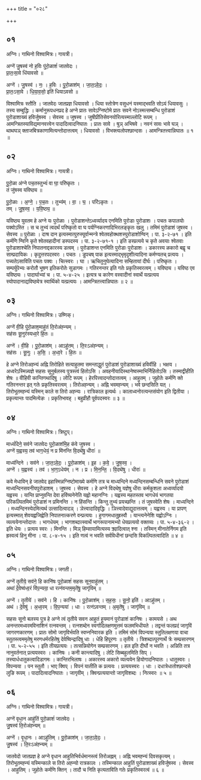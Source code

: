 +++
title = "०२८"

+++


## ०१
अग्निः। गाथिनो विश्वामित्रः। गायत्री।

अग्ने॑ जु॒षस्व॑ नो ह॒विः पु॑रो॒ळाशं॑ जातवेदः ।  
प्रा॒तः॒सा॒वे धि॑यावसो ॥

अग्ने॑ । जु॒षस्व॑ । नः॒ । ह॒विः । पु॒रो॒ळाश॑म् । जा॒त॒ऽवे॒दः॒ ।  
प्रा॒तः॒ऽसा॒वे । धि॒या॒व॒सो॒ इति॑ धियाऽवसो ॥

विश्वामित्रः स्तौति । जातवेदः जातप्रज्ञ धियावसो । धिया स्तोत्रेण वसुधनं यस्माद्भवति सोऽयं धियावसुः । तस्य सम्बुद्धिः । कर्मानुरूपधनप्रद हे अग्ने प्रातः सावेऽग्निष्टोमे प्रातः सवने नोऽस्मत्सम्बन्धि पुरोडाशं पुरोडाशाख्यं हविर्जुषस्व । सेवस्व ॥ जुषस्व । जुषीप्रीतिसेवनयोरित्यस्माल्लोटि रूपम् । आमन्त्रितस्याविद्यमानवत्त्वेन पादादित्वादनिघातः । प्रातः सावे । षुञ् अभिषवे । नवनं सावः भावे घञ् । थाथघञ् क्ताजबित्रकाणामित्यन्तोदात्तत्वम् । धियावसो । विभक्त्यलोपश्छान्दसः । आमन्त्रितत्त्वान्निघातः ॥ १ ॥

## ०२
अग्निः। गाथिनो विश्वामित्रः। गायत्री।

पु॒रो॒ळा अ॑ग्ने पच॒तस्तुभ्यं॑ वा घा॒ परि॑ष्कृतः ।  
तं जु॑षस्व यविष्ठ्य ॥

पु॒रो॒ळाः । अ॒ग्ने॒ । प॒च॒तः । तुभ्य॑म् । वा॒ । घ॒ । परि॑ऽकृतः ।  
तम् । जु॒ष॒स्व॒ । य॒वि॒ष्ठ्य॒ ॥

यविष्ठ्य युवतम हे अग्ने यः पुरोळाः । पुरोडाशन्तेऽध्वर्व्यादय एनमिति पुरोडाः पुरोडाशः । पचतः कपालयोः पक्वोऽस्ति । स च तुभ्यं त्वदर्थं परिष्कृतो वा घ पर्यग्निकरणादिभिरलङ्कृतः खलु । तमिमं पुरोडाशं जुषस्व । सेवस्व ॥ पुरोळाः । दाश्र दान इत्यस्मात्पुरुस्पूर्वान्मन्त्रे श्वेतवहोक्थशस्पुरोडाशोण्विन् । पा. ३-२-७१ । इति कर्मणि ण्विनि कृते श्वेतवहादीनां डस्पदस्य । पा. ३-२-७१-१ । इति डस्प्रत्यये च कृते अवयाः श्वेतवाः पुरोडाशाश्चेति निपातनाद्दकारस्य डत्वम् । पुरोडाशन्त एनमिति पुरोडाः पुरोडाशः । डकारस्य ळकारो बह्वृ च साम्प्रदायिकः । कृदुत्तरपदस्वरः । पचतः । डुपचष् पाक इत्यस्माद्भृमृदृशीत्यादिना कर्मण्यतच् प्रत्ययः । पच्यतेऽसाविति पचतः पक्वः । चित्स्वरः । घा । ऋचितुनुघेत्यादिना सम्हितायां दीर्घः । परिष्कृतः । सम्पर्युपेभ्यः करोतौ भूषण इतिकरोतेः सुडागमः । गतिरनन्तर इति गतेः प्रकृतिस्वरत्वम् । यविष्ठ्य । यविष्ठ एव यविष्ठ्यः । पादार्घाभ्यां च । पा. ५-४-२५ । इत्यत्र च कारेण वस्वादीनां स्वार्थे यत्प्रत्यय स्योपादानाद्यविष्ठ्येत्र स्वार्थिको यत्प्रत्ययः । आमन्त्रितत्त्वान्निघातः ॥ २ ॥

## ०३
अग्निः। गाथिनो विश्वामित्रः। उष्णिक्।

अग्ने॑ वी॒हि पु॑रो॒ळाश॒माहु॑तं ति॒रोअ॑ह्न्यम् ।  
सह॑सः सू॒नुर॑स्यध्व॒रे हि॒तः ॥

अग्ने॑ । वी॒हि । पु॒रो॒ळाश॑म् । आऽहु॑तम् । ति॒रःऽअ॑ह्न्यम् ।  
सह॑सः । सू॒नुः । अ॒सि॒ । अ॒ध्व॒रे । हि॒तः ॥

हे अग्ने तिरोअह्न्यं अह्नि तिरोहिते सत्याहुतमा समन्ताद्धुतं पुरोडाशं पुरोडाशाख्यं हविर्वीहि । भक्षय । अध्वरेऽस्मिन्न्यज्ञे सहसः सूनुर्बलस्य पुत्रस्त्वं हितोऽसि । अवहनीयादिस्थानेष्वस्माभिर्निहितोऽसि । तस्माद्वीहीति शेषः ॥ वीहिवी कान्तिगथादिषु । लोटि रूपम् । हेरपित्त्वादन्तोदात्तत्वम् । आहुतम् । जुहोतेः कर्मणि क्ते गतिरनन्तर इत् गतेः प्रकृतिस्वरत्वम् । तिरोअह्न्यम् । अह्नि भवमह्न्यम् । भवे छन्दसिति यत् । तिरोभूतमह्न्यं यस्मिन् काले स तिरो अह्न्यः । रात्रिकाल इत्यर्थः । कालाध्वनोरत्यन्तसंयोग इति द्वितीया । प्रकृत्यान्तः पादमित्येङः । प्रकृतिभावह् । बहुव्रीहौ पूर्वपदस्वरः ॥ ३ ॥

## ०४
अग्निः। गाथिनो विश्वामित्रः। त्रिष्टुप्।

माध्यं॑दिने॒ सव॑ने जातवेदः पुरो॒ळाश॑मि॒ह क॑वे जुषस्व ।  
अग्ने॑ य॒ह्वस्य॒ तव॑ भाग॒धेयं॒ न प्र मि॑नन्ति वि॒दथे॑षु॒ धीराः॑ ॥

माध्य॑न्दिने । सव॑ने । जा॒त॒ऽवे॒दः॒ । पु॒रो॒ळाश॑म् । इ॒ह । क॒वे॒ । जु॒ष॒स्व॒ ।  
अग्ने॑ । य॒ह्वस्य॑ । तव॑ । भा॒ग॒ऽधेय॑म् । न । प्र । मि॒न॒न्ति॒ । वि॒दथे॑षु । धीराः॑ ॥

कवे मेधाविन् हे जातवेद इहास्मिन्नग्निष्टोमाख्ये कर्मणि तत्र च माध्यन्दिने मध्यन्दिनसम्बन्धिनि सवने पुरोडाशं माध्यन्दिनसवनीयपुरोडाशम् । जुषस्व । सेवस्व । हे अग्ने विदथेषु यज्ञेषु धीराः कर्मकुशला अध्वर्व्यादयो यह्वस्य । यान्ति प्राप्नुवन्ति देवा हविंष्यनेनेति यह्वो महानग्निः । यह्वस्य महतस्तव भागधेयं भागतया परिकल्पितमिमं पुरोडाशं न प्रमिनन्ति । न हिंसन्ति । किन्तु तुभ्यं प्रयच्छन्ति । तं जुषस्वेति शेषः । माध्यन्दिने । मध्यन्दिनस्येदमित्यर्थ उत्सादित्वादञ् । ञेत्त्वादादिवृद्धिः । ञित्त्वादेवाद्युदात्तत्वम् । यह्वस्य । या प्रापण् इत्यस्मात् शेवयह्वजिह्वेति निपातनात्करणे वन्प्रत्ययः । हुगागमधातुह्रस्वौ । यान्त्यनेनेशि यह्वोऽग्निः । व्यत्ययेनान्तोदात्तः । भागधेयम् । भागशब्दात्स्वार्थे भागरूपानामभ्यो धेयप्रत्ययो वक्तव्यः । पा. ५-४-३६-२ । इति धेयः । प्रत्यय स्वरः । मिनन्ति । मिञ् हिम्सायामित्यस्य क्र्यादित्वात् श्ना । तस्मिन् मीनातेर्निगम इति ह्रस्वत्वं हिनु मीना । पा. ८-४-१५ । इति णत्वं न भवति सर्वविधीनां छन्दसि विकल्पितत्वादिति ॥ ४ ॥

## ०५
अग्निः। गाथिनो विश्वामित्रः। जगती।

अग्ने॑ तृ॒तीये॒ सव॑ने॒ हि कानि॑षः पुरो॒ळाशं॑ सहसः सून॒वाहु॑तम् ।  
अथा॑ दे॒वेष्व॑ध्व॒रं वि॑प॒न्यया॒ धा रत्न॑वन्तम॒मृते॑षु॒ जागृ॑विम् ॥

अग्ने॑ । तृ॒तीये॑ । सव॑ने । हि । कानि॑षः । पु॒रो॒ळाश॑म् । स॒ह॒सः॒ । सू॒नो॒ इति॑ । आऽहु॑तम् ।  
अथ॑ । दे॒वेषु॑ । अ॒ध्व॒रम् । वि॒प॒न्यया॑ । धाः । रत्न॑ऽवन्तम् । अ॒मृते॑षु । जागृ॑विम् ॥

सहसः सूनो बलस्य पुत्र हे अग्ने त्वं तृतीये सवन आहुतं हूयमानं पुरोडाशं कानिषः । कामयसे । अथ अनन्तरमध्वरमविनाशिनं रत्नवन्तम् । रत्नशब्देन स्वर्गादिलक्षणमुत्तमं फलमभिधीयते । तद्वन्तं फलप्रदं जागृविं जागरणकारणम् । प्रातः सोमो जागृविर्भवति स्वप्ननिवारक इति । तमिमं सोमं विपन्यया स्तुतिलक्षणया वाचा स्तुतस्त्वममृतेषु मरणधर्मरहितेषु देवेष्विन्द्रादिषु धाः । धेहि हिपूरणः ॥ तृतीये । त्रिशब्दात्पूरणार्थे त्रेः सम्प्रसारणम् । पा. ५-२-५५ । इति तीयप्रत्ययः । तत्सन्नियोगेन सम्प्रसारणम् । हल इति दीर्घो न भवति । अन्निति तत्र नानुवर्तनात् प्रत्ययस्वरः । कानिषः । कनी कान्त्यादिषु । लेटि सिब्बहुलमिति सिप् । तस्यार्धधातुकत्वादिडागमः । कान्तिरभिलाषः । अकारस्य अकारो व्यत्ययेन हियोगादनिघातः । धातुस्वरः । विपन्यया । पन स्तुतौ । भाए क्विप् । विपनं यातीति क प्रत्ययः । प्रत्ययस्वरः । धाः । दधात्रेधातोश्छान्दसे लुङि रूपम् । पादादित्वादनिघातः । जागृवीम् । क्विन्प्रत्ययान्तो जागृविशब्दः । नित्स्वरः ॥ ५ ॥

## ०६
अग्निः। गाथिनो विश्वामित्रः। गायत्री।

अग्ने॑ वृधा॒न आहु॑तिं पुरो॒ळाशं॑ जातवेदः ।  
जु॒षस्व॑ ति॒रोअ॑ह्न्यम् ॥

अग्ने॑ । वृ॒धा॒नः । आऽहु॑तिम् । पु॒रो॒ळाश॑म् । जा॒त॒ऽवे॒दः॒ ।  
जु॒षस्व॑ । ति॒रःऽअ॑ह्न्यम् ॥

जातवेदो जातप्रज्ञ हे अग्ने वृधान आहुतिभिर्वर्धमानस्त्वं तिरोअह्नम् । अह्नि भवमह्न्यं दिवसकृत्यम् । तिरोभूतमह्न्यं यस्मिन्काले स तिरो अह्न्यो रात्रकालः । तस्मिन्काल आहुतिं पुरोडाशाख्यं हविर्जुषस्व । सेवस्व । आहुतिम् । जुहोतेः कर्मणि क्तिन् । तादौ च निति कृत्यताविति गतेः प्रकृतिस्वरत्वं ॥ ६ ॥